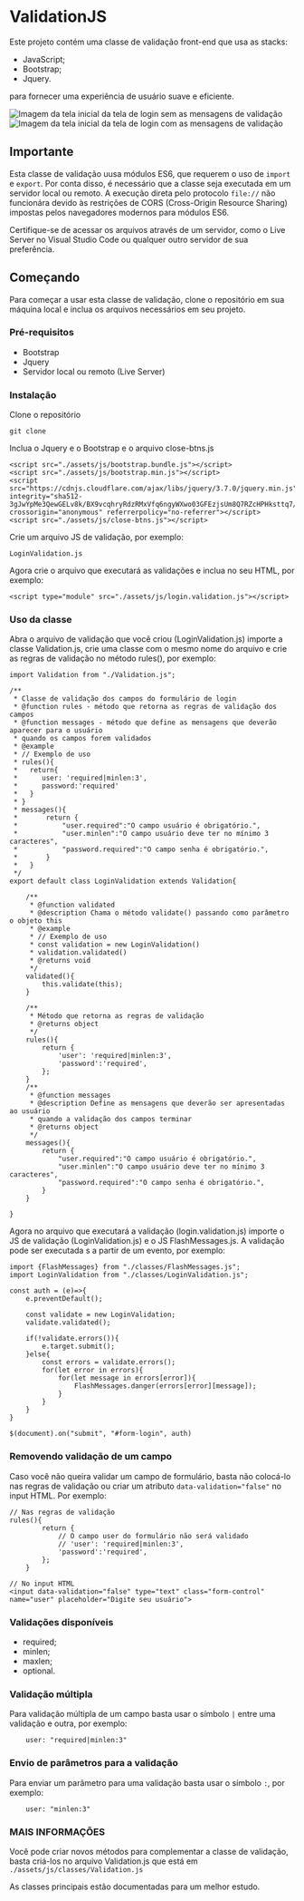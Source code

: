 # ValidationJS

Este projeto contém uma classe de validação front-end que usa as stacks:

- JavaScript;
- Bootstrap;
- Jquery.

para fornecer uma experiência de usuário suave e eficiente.

<img src="./assets/img/image1.png" alt="Imagem da tela inicial da tela de login sem as mensagens de validação">


<img src="./assets/img/image2.png" alt="Imagem da tela inicial da tela de login com as mensagens de validação">

## Importante

Esta classe de validação uusa módulos ES6, que requerem o uso de `import` e `export`. Por conta disso,
é necessário que a classe seja executada em um servidor local ou remoto. A execução direta pelo protocolo
`file://` não funcionára devido às restrições de CORS (Cross-Origin Resource Sharing) impostas pelos navegadores modernos para módulos ES6.

Certifique-se de acessar os arquivos através de um servidor, como o Live Server no Visual Studio Code ou qualquer outro servidor de sua preferência.

## Começando

Para começar a usar esta classe de validação, clone o repositório em sua máquina local e inclua os arquivos necessários em seu projeto.

### Pré-requisitos

- Bootstrap
- Jquery
- Servidor local ou remoto (Live Server)

### Instalação
Clone o repositório

```
git clone 
```

Inclua o Jquery e o Bootstrap e o arquivo close-btns.js
```
<script src="./assets/js/bootstrap.bundle.js"></script>
<script src="./assets/js/bootstrap.min.js"></script>
<script src="https://cdnjs.cloudflare.com/ajax/libs/jquery/3.7.0/jquery.min.js" integrity="sha512-3gJwYpMe3QewGELv8k/BX9vcqhryRdzRMxVfq6ngyWXwo03GFEzjsUm8Q7RZcHPHksttq7/GFoxjCVUjkjvPdw==" crossorigin="anonymous" referrerpolicy="no-referrer"></script>
<script src="./assets/js/close-btns.js"></script>
```

Crie um arquivo JS de validação, por exemplo:
```
LoginValidation.js
```
Agora crie o arquivo que executará as validações e inclua no seu HTML, por exemplo:
```
<script type="module" src="./assets/js/login.validation.js"></script> 
```

### Uso da classe

Abra o arquivo de validação que você criou (LoginValidation.js) importe a classe Validation.js, crie uma classe com o mesmo nome do arquivo e crie as regras de validação no método rules(), por exemplo:

```
import Validation from "./Validation.js";

/**
 * Classe de validação dos campos do formulário de login
 * @function rules - método que retorna as regras de validação dos campos
 * @function messages - método que define as mensagens que deverão aparecer para o usuário
 * quando os campos forem validados
 * @example 
 * // Exemplo de uso
 * rules(){
 *   return{
 *      user: 'required|minlen:3',
 *      password:'required'
 *   }
 * }
 * messages(){
 *       return {
 *           "user.required":"O campo usuário é obrigatório.",
 *           "user.minlen":"O campo usuário deve ter no mínimo 3 caracteres",
 *           "password.required":"O campo senha é obrigatório.",
 *       }
 *   }
 */
export default class LoginValidation extends Validation{

    /**
     * @function validated
     * @description Chama o método validate() passando como parâmetro o objeto this
     * @example
     * // Exemplo de uso
     * const validation = new LoginValidation()
     * validation.validated()
     * @returns void
     */
    validated(){
        this.validate(this);
    }

    /**
     * Método que retorna as regras de validação 
     * @returns object
     */
    rules(){
        return {
            'user': 'required|minlen:3',
            'password':'required',
        };
    }
    /**
     * @function messages
     * @description Define as mensagens que deverão ser apresentadas ao usuário
     * quando a validação dos campos terminar
     * @returns object
     */
    messages(){
        return {
            "user.required":"O campo usuário é obrigatório.",
            "user.minlen":"O campo usuário deve ter no mínimo 3 caracteres",
            "password.required":"O campo senha é obrigatório.",
        }
    }

}
```

Agora no arquivo que executará a validação (login.validation.js) importe o JS de validação (LoginValidation.js) e o JS FlashMessages.js. A validação pode ser executada s a partir de um evento, por exemplo:

```
import {FlashMessages} from "./classes/FlashMessages.js";
import LoginValidation from "./classes/LoginValidation.js";

const auth = (e)=>{
    e.preventDefault();
         
    const validate = new LoginValidation;
    validate.validated();

    if(!validate.errors()){
        e.target.submit();
    }else{
        const errors = validate.errors();
        for(let error in errors){
            for(let message in errors[error]){
                FlashMessages.danger(errors[error][message]);
            }
        }
    }
}

$(document).on("submit", "#form-login", auth)
```

### Removendo validação de um campo

Caso você não queira validar um campo de formulário, basta não colocá-lo nas regras de validação ou criar um atributo `data-validation="false"` no input HTML. Por exemplo:

```
// Nas regras de validação
rules(){
        return {
            // O campo user do formulário não será validado
            // 'user': 'required|minlen:3',
            'password':'required',
        };
    }

// No input HTML
<input data-validation="false" type="text" class="form-control" name="user" placeholder="Digite seu usuário">

```

### Validações disponíveis

- required;
- minlen;
- maxlen;
- optional.

### Validação múltipla

Para validação múltipla de um campo basta usar o símbolo `|` entre uma validação e outra, por exemplo:
```
    user: "required|minlen:3"
```

### Envio de parâmetros para a validação

Para enviar um parâmetro para uma validação basta usar o símbolo `:`, por exemplo:
```
    user: "minlen:3"
```

### MAIS INFORMAÇÕES

Você pode criar novos métodos para complementar a classe de validação, basta criá-los no arquivo Validation.js que está em `./assets/js/classes/Validation.js`

As classes principais estão documentadas para um melhor estudo.

